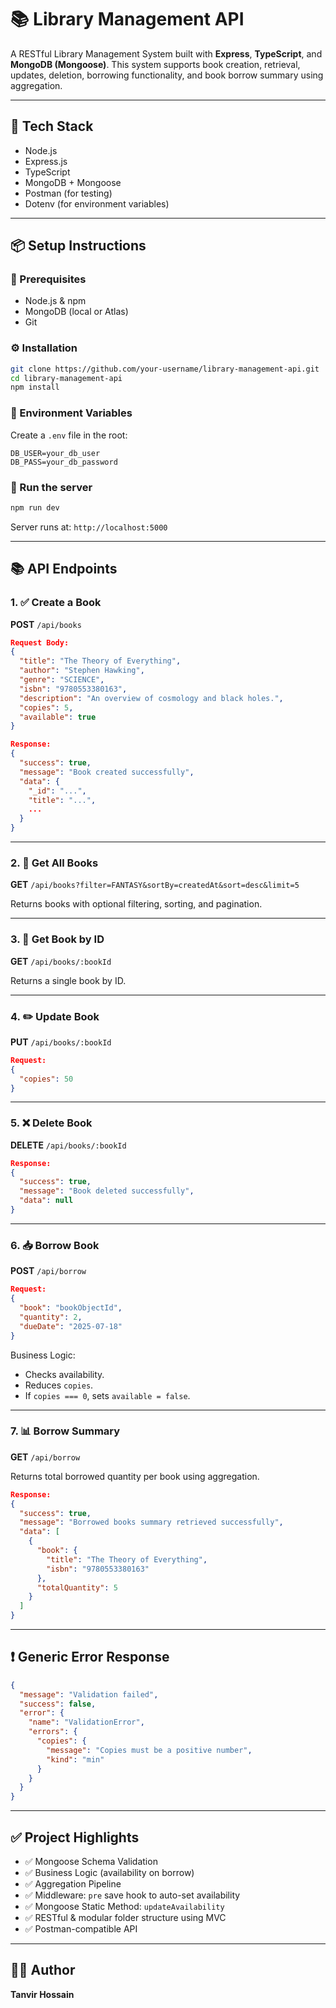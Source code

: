 # 📚 Library Management API

A RESTful Library Management System built with **Express**, **TypeScript**, and **MongoDB (Mongoose)**. This system supports book creation, retrieval, updates, deletion, borrowing functionality, and book borrow summary using aggregation.

---

## 🚀 Tech Stack

- Node.js
- Express.js
- TypeScript
- MongoDB + Mongoose
- Postman (for testing)
- Dotenv (for environment variables)

---

## 📦 Setup Instructions

### 🔧 Prerequisites
- Node.js & npm
- MongoDB (local or Atlas)
- Git

### ⚙️ Installation

```bash
git clone https://github.com/your-username/library-management-api.git
cd library-management-api
npm install
```

### 🧪 Environment Variables

Create a `.env` file in the root:

```
DB_USER=your_db_user
DB_PASS=your_db_password
```

### 🏁 Run the server

```bash
npm run dev
```

Server runs at: `http://localhost:5000`

---

## 📚 API Endpoints

### 1. ✅ Create a Book

**POST** `/api/books`

```json
Request Body:
{
  "title": "The Theory of Everything",
  "author": "Stephen Hawking",
  "genre": "SCIENCE",
  "isbn": "9780553380163",
  "description": "An overview of cosmology and black holes.",
  "copies": 5,
  "available": true
}
```

```json
Response:
{
  "success": true,
  "message": "Book created successfully",
  "data": {
    "_id": "...",
    "title": "...",
    ...
  }
}
```

---

### 2. 📄 Get All Books

**GET** `/api/books?filter=FANTASY&sortBy=createdAt&sort=desc&limit=5`

Returns books with optional filtering, sorting, and pagination.

---

### 3. 📘 Get Book by ID

**GET** `/api/books/:bookId`

Returns a single book by ID.

---

### 4. ✏️ Update Book

**PUT** `/api/books/:bookId`

```json
Request:
{
  "copies": 50
}
```

---

### 5. ❌ Delete Book

**DELETE** `/api/books/:bookId`

```json
Response:
{
  "success": true,
  "message": "Book deleted successfully",
  "data": null
}
```

---

### 6. 📥 Borrow Book

**POST** `/api/borrow`

```json
Request:
{
  "book": "bookObjectId",
  "quantity": 2,
  "dueDate": "2025-07-18"
}
```

Business Logic:
- Checks availability.
- Reduces `copies`.
- If `copies === 0`, sets `available = false`.

---

### 7. 📊 Borrow Summary

**GET** `/api/borrow`

Returns total borrowed quantity per book using aggregation.

```json
Response:
{
  "success": true,
  "message": "Borrowed books summary retrieved successfully",
  "data": [
    {
      "book": {
        "title": "The Theory of Everything",
        "isbn": "9780553380163"
      },
      "totalQuantity": 5
    }
  ]
}
```

---

## ❗ Generic Error Response

```json
{
  "message": "Validation failed",
  "success": false,
  "error": {
    "name": "ValidationError",
    "errors": {
      "copies": {
        "message": "Copies must be a positive number",
        "kind": "min"
      }
    }
  }
}
```

---

## ✅ Project Highlights

- ✅ Mongoose Schema Validation  
- ✅ Business Logic (availability on borrow)  
- ✅ Aggregation Pipeline  
- ✅ Middleware: `pre` save hook to auto-set availability  
- ✅ Mongoose Static Method: `updateAvailability`  
- ✅ RESTful & modular folder structure using MVC  
- ✅ Postman-compatible API

---

## 👨‍💻 Author

**Tanvir Hossain**  





